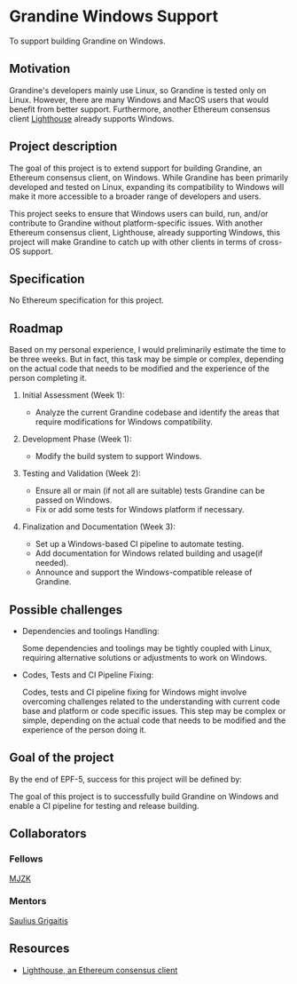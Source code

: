 # Grandine Windows Support

To support building Grandine on Windows.

## Motivation

Grandine's developers mainly use Linux, so Grandine is tested only on Linux. However, there are many Windows and MacOS users that would benefit from better support. Furthermore, another Ethereum consensus client [Lighthouse](https://github.com/sigp/lighthouse) already supports Windows. 

## Project description

The goal of this project is to extend support for building Grandine, an Ethereum consensus client, on Windows. While Grandine has been primarily developed and tested on Linux, expanding its compatibility to Windows will make it more accessible to a broader range of developers and users.

This project seeks to ensure that Windows users can build, run, and/or contribute to Grandine without platform-specific issues. With another Ethereum consensus client, Lighthouse, already supporting Windows, this project will make Grandine to catch up with other clients in terms of cross-OS support.

## Specification

No Ethereum specification for this project.

## Roadmap

Based on my personal experience, I would preliminarily estimate the time to be three weeks. But in fact, this task may be simple or complex, depending on the actual code that needs to be modified and the experience of the person completing it.

1. Initial Assessment (Week 1):

    + Analyze the current Grandine codebase and identify the areas that require modifications for Windows compatibility.

2. Development Phase (Week 1):

    + Modify the build system to support Windows. 

2. Testing and Validation (Week 2):

    + Ensure all or main (if not all are suitable) tests Grandine can be passed on Windows.
    + Fix or add some tests for Windows platform if necessary.

3. Finalization and Documentation (Week 3):

    + Set up a Windows-based CI pipeline to automate testing.
    + Add documentation for Windows related building and usage(if needed).
    + Announce and support the Windows-compatible release of Grandine.

## Possible challenges

- Dependencies and toolings Handling:

    Some dependencies and toolings may be tightly coupled with Linux, requiring alternative solutions or adjustments to work on Windows.

- Codes, Tests and CI Pipeline Fixing:

    Codes, tests and CI pipeline fixing for Windows might involve overcoming challenges related to the understanding with current code base and platform or code specific issues. This step may be complex or simple, depending on the actual code that needs to be modified and the experience of the person doing it.

## Goal of the project

By the end of EPF-5, success for this project will be defined by:

The goal of this project is to successfully build Grandine on Windows and enable a CI pipeline for testing and release building. 

## Collaborators

### Fellows 

[MJZK](https://github.com/mjzk)

### Mentors

[Saulius Grigaitis](https://github.com/sauliusgrigaitis) 

## Resources

- [Lighthouse, an Ethereum consensus client](https://github.com/sigp/lighthouse)